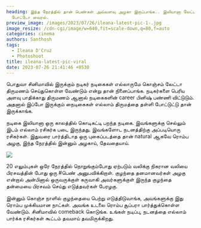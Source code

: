 ```yaml
---
heading: இந்த நேரத்தில் தான் பெண்கள் அவ்வளவு அழகா இருப்பாங்க.. இலியானா லேட்டஸ்ட்
  போட்டோ வைரல்.
preview_image: /images/2023/07/26/ileana-latest-pic-1-.jpg
image_resize: /cdn-cgi/image/w=640,fit=scale-down,q=80,f=auto
categories: cinema
authors: Santhosh
tags:
  - Ileana D'Cruz
  - Photoshoot
title: ileana-latest-pic-viral
date: 2023-07-26 21:41:46 +0530
---
```

பொதுவா சினிமாவில் இருக்கும் நடிகர் நடிகைகள் எல்லாருமே கொஞ்சம் லேட்டா திருமணம் செய்துகொள்ள வேண்டும் என்று தான் நினைப்பாங்க. நடிகர்களை பெரிய அளவு பாதிக்காது திருமணம் ஆனால் நடிகைகளின் career பினிஷ் பண்ணி விட்டுடும். அதனால் இப்போ இருக்கும் நைடிகைகள் எல்லாம் திருமத்தை தள்ளி போட்டுட்டு தான் இருக்காங்க.

நடிகை இலியானா ஒரு காலத்தில் கொடிகட்டி பறந்த நடிகை. இவங்களுக்கு செல்லும் இடம் எல்லாம் ரசிகர்க படை இருந்தது. இவங்களோட நடனத்திற்கு அப்படியொரு ரசிகர்கள். இதுவரை பார்த்திடாத ஒரு புகைப்படத்தை தான் natural ஆகவே ரொம்ப அழகு, இந்த நேரத்தில் இன்னும் அழகாய், தேவதையாய். 

![](/images/2023/07/26/ileana-latest-pic-2-.jpg)

20 எலும்புகள் ஒரே நேரத்தில் நொறுங்கும்போது ஏற்படும் வலிக்கு நிகரான வலியை பிரசவத்தின் போது ஒரு #பெண் அனுபவிக்கிறாள். குழந்தை தனமானவர்கள் அழகு என்றால் அன்பினால் ஒருவருக்குள் கருவாகி அவர்களுக்குள் இருந்த குழந்தை தன்மையை பிரசவம் செய்து எடுத்தவர்கள் பேரழகு.

இன்னும் கொஞ்ச நாளில் குழந்தையை பெற்று எடுத்திடுவாங்க, அவங்களுக்கு இது ரொம்ப முக்கியமான நாட்கள். அவங்க உடலை ரொம்ப சூப்பரா பார்த்துக்கொள்ள வேண்டும்.  சினிமாவில் comeback கொடுங்க. உங்கள் நடிப்பு, நடனத்தை எல்லாம் பார்க்க ரசிகர்கள் கூட்டம் தவமாய் தவமிருக்கிறது.
